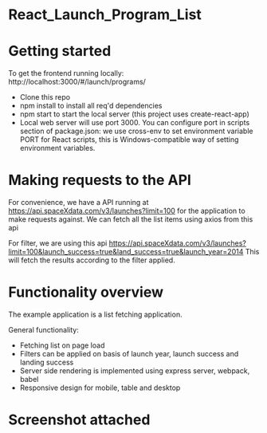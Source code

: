 # React_Launch_Program_List
# Getting started

To get the frontend running locally: http://localhost:3000/#/launch/programs/
<ul>
<li>Clone this repo </li>
	<li>npm install to install all req'd dependencies</li>
	<li>npm start to start the local server (this project uses create-react-app)</li>
<li>Local web server will use port 3000. You can configure port in scripts section of package.json: we use cross-env to set environment variable PORT for React scripts, this is Windows-compatible way of setting environment variables.</li>
</ul>

# Making requests to the  API
For convenience, we have a API running at https://api.spaceXdata.com/v3/launches?limit=100 for the application to make requests against. We can fetch all the list items using axios from this api

For filter, we are using this api
https://api.spaceXdata.com/v3/launches?limit=100&launch_success=true&land_success=true&launch_year=2014
This will fetch the results according to the filter applied.

# Functionality overview
The example application is a list fetching application.

General functionality:
<ul>
	<li>Fetching list on page load</li>
	<li>Filters can be applied on basis of launch year, launch success and landing success</li>
	<li>Server side rendering is implemented using express server, webpack, babel</li>
	<li>Responsive design for mobile, table and desktop</li>
</ul>

# Screenshot attached

